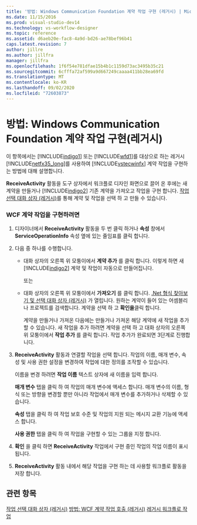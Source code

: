 ```yaml
---
title: '방법: Windows Communication Foundation 계약 작업 구현 (레거시) | Microsoft Docs'
ms.date: 11/15/2016
ms.prod: visual-studio-dev14
ms.technology: vs-workflow-designer
ms.topic: reference
ms.assetid: d6aeb20e-fac8-4a9d-bd26-ae78bef96b41
caps.latest.revision: 7
author: jillre
ms.author: jillfra
manager: jillfra
ms.openlocfilehash: 1f6f54e781dfae15b4b1c1159d73ac3495b35c21
ms.sourcegitcommit: 6cfffa72af599a9d667249caaaa411bb28ea69fd
ms.translationtype: MT
ms.contentlocale: ko-KR
ms.lasthandoff: 09/02/2020
ms.locfileid: "72603873"
---
```

# <a name="how-to-implement-a-windows-communication-foundation-contract-operation-legacy"></a>방법: Windows Communication Foundation 계약 작업 구현(레거시)
이 항목에서는 [!INCLUDE[indigo1](../includes/indigo1-md.md)] 또는 [!INCLUDE[wfd1](../includes/wfd1-md.md)]를 대상으로 하는 레거시 [!INCLUDE[netfx35_long](../includes/netfx35-long-md.md)]를 사용하여 [!INCLUDE[vstecwinfx](../includes/vstecwinfx-md.md)] 계약 작업을 구현하는 방법에 대해 설명합니다.

 **ReceiveActivity** 활동을 도구 상자에서 워크플로 디자인 화면으로 끌어 온 후에는 새 계약을 만들거나 [!INCLUDE[indigo2](../includes/indigo2-md.md)] 기존 계약을 가져오고 작업을 구현 합니다. [작업 선택 대화 상자 (레거시)](../workflow-designer/choose-operation-dialog-box-legacy.md)를 통해 계약 및 작업을 선택 하 고 만들 수 있습니다.

### <a name="to-implement-a-wcf-contract-operation"></a>WCF 계약 작업을 구현하려면

1. 디자이너에서 **ReceiveActivity** 활동을 두 번 클릭 하거나 **속성** 창에서 **ServiceOperationInfo** 속성 옆에 있는 줄임표를 클릭 합니다.

2. 다음 중 하나를 수행합니다.

   - 대화 상자의 오른쪽 위 모퉁이에서 **계약 추가** 를 클릭 합니다. 이렇게 하면 새 [!INCLUDE[indigo2](../includes/indigo2-md.md)] 계약 및 작업이 자동으로 만들어집니다.

      또는

   - 대화 상자의 오른쪽 위 모퉁이에서 **가져오기** 를 클릭 합니다. [.Net 형식 찾아보기 및 선택 대화 상자 (레거시)](../workflow-designer/browse-and-select-a-dotnet-type-dialog-box-legacy.md) 가 열립니다. 원하는 계약이 들어 있는 어셈블리나 프로젝트를 검색합니다. 계약을 선택 하 고 **확인을**클릭 합니다.

     계약을 만들거나 가져온 다음에는 만들거나 가져온 해당 계약에 새 작업을 추가할 수 있습니다. 새 작업을 추가 하려면 계약을 선택 하 고 대화 상자의 오른쪽 위 모퉁이에서 **작업 추가** 를 클릭 합니다. 작업 추가가 완료되면 3단계로 진행합니다.

3. **ReceiveActivity** 활동과 연결할 작업을 선택 합니다. 작업의 이름, 매개 변수, 속성 및 사용 권한 설정을 변경하여 작업에 대한 정의를 조작할 수 있습니다.

    이름을 변경 하려면 **작업 이름** 텍스트 상자에 새 이름을 입력 합니다.

    **매개 변수** 탭을 클릭 하 여 작업의 매개 변수에 액세스 합니다. 매개 변수의 이름, 형식 또는 방향을 변경할 뿐만 아니라 작업에서 매개 변수를 추가하거나 삭제할 수 있습니다.

    **속성** 탭을 클릭 하 여 작업 보호 수준 및 작업의 지원 되는 메시지 교환 기능에 액세스 합니다.

    **사용 권한** 탭을 클릭 하 여 작업을 구현할 수 있는 그룹을 지정 합니다.

4. **확인** 을 클릭 하면 **ReceiveActivity** 작업에서 구현 중인 작업의 작업 이름이 표시 됩니다.

5. **ReceiveActivity** 활동 내에서 해당 작업을 구현 하는 데 사용할 워크플로 활동을 저장 합니다.

## <a name="see-also"></a>관련 항목
 [작업 선택 대화 상자 (레거시)](../workflow-designer/choose-operation-dialog-box-legacy.md) [방법: WCF 계약 작업 호출 (레거시)](../workflow-designer/how-to-invoke-a-windows-communication-foundation-contract-operation-legacy.md) [레거시 워크플로 작업](../workflow-designer/legacy-workflow-activities.md)